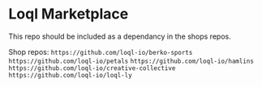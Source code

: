 # Loql Marketplace

This repo should be included as a dependancy in the shops repos.

Shop repos:
`https://github.com/loql-io/berko-sports`
`https://github.com/loql-io/petals`
`https://github.com/loql-io/hamlins`
`https://github.com/loql-io/creative-collective`
`https://github.com/loql-io/loql-ly`
